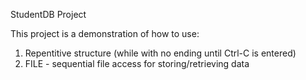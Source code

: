 StudentDB Project

This project is a demonstration of how to use:

1. Repentitive structure (while with no ending until Ctrl-C is entered)
2. FILE - sequential file access for storing/retrieving data

